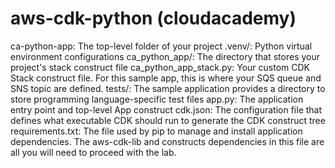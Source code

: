# aws-cdk-python (cloudacademy)

ca-python-app: The top-level folder of your project
.venv/: Python virtual environment configurations
ca_python_app/: The directory that stores your project's stack construct file
ca_python_app_stack.py: Your custom CDK Stack construct file. For this sample app, this is where your SQS queue and SNS topic are defined.
tests/: The sample application provides a directory to store programming language-specific test files
app.py: The application entry point and top-level App construct
cdk.json: The configuration file that defines what executable CDK should run to generate the CDK construct tree
requirements.txt: The file used by pip to manage and install application dependencies. The aws-cdk-lib and constructs dependencies in this file are all you will need to proceed with the lab.
